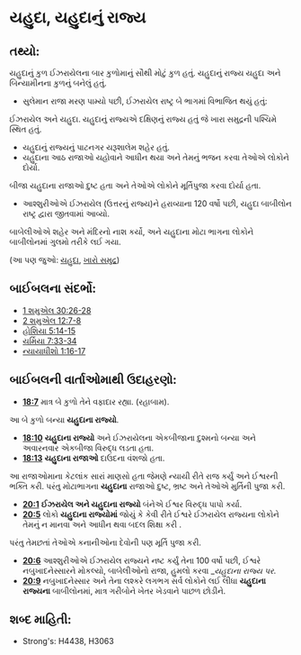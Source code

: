 # યહુદા, યહુદાનું રાજ્ય 

## તથ્યો: 

યહુદાનું કુળ ઈઝરાયેલના બાર કુળોમાનું સૌથી મોટું કુળ હતું.
યહુદાનું રાજ્ય યહુદા અને બિન્યામીનના કુળનું બનેલું હતું.

* સુલેમાન રાજા મરણ પામ્યો પછી, ઈઝરાયેલ રાષ્ટ્ર બે ભાગમાં વિભાજિત થયું હતું:

ઈઝરાયેલ અને યહુદા.
યહુદાનું રાજ્યએ દક્ષિણનું રાજ્ય હતું જે ખારા સમુદ્રની પશ્ચિમે સ્થિત હતું.

* યહુદાનું રાજ્યનું પાટનગર યરૂશાલેમ શહેર હતું.
* યહુદાના આઠ રાજાઓ યહોવાને આધીન થયા અને તેમનું ભજન કરવા તેઓએ લોકોને દોર્યા.

બીજા યહુદાના રાજાઓ દુષ્ટ હતા અને તેઓએ લોકોને મૂર્તિપુજા કરવા દોર્યા હતા.

* આશ્શુરીઓએ ઈઝરાયેલ (ઉત્તરનું રાજ્ય)ને હરાવ્યાના 120 વર્ષો પછી, યહુદા બાબીલોન રાષ્ટ્ર દ્વારા જીતવામાં આવ્યો.

બાબેલીઓએ શહેર અને મંદિરનો નાશ કર્યો, અને યહુદાના મોટા ભાગના લોકોને બાબીલોનમાં ગુલમો તરીકે લઈ ગયા.

(આ પણ જુઓ: [યહુદા](../names/judah.md), [ખારો સમુદ્ર](../names/saltsea.md))

## બાઈબલના સંદર્ભો: 

* [1 શમુએલ 30:26-28](rc://gu/tn/help/1sa/30/26)
* [2 શમુએલ 12:7-8](rc://gu/tn/help/2sa/12/07)
* [હોશિયા 5:14-15](rc://gu/tn/help/hos/05/14)
* [યર્મિયા 7:33-34](rc://gu/tn/help/jer/07/33)
* [ન્યાયાધીશો 1:16-17](rc://gu/tn/help/jdg/01/16)

## બાઈબલની વાર્તાઓમાથી ઉદાહરણો: 

* __[18:7](rc://gu/tn/help/obs/18/07)__ માત્ર બે કુળો તેને વફાદાર રહ્યા. (રહાબામ).

આ બે કુળો બન્યા __યહુદાના રાજ્યો__.

* __[18:10](rc://gu/tn/help/obs/18/10)__ __યહુદાના રાજ્યો__ અને ઈઝરાયેલના એકબીજાના દુશ્મનો બન્યા અને અવારનવાર એકબીજા વિરુદ્ધ લડતા હતા.
* __[18:13](rc://gu/tn/help/obs/18/13)__ __યહુદાના રાજાઓ__ દાઉદના વંશજો હતા.

આ રાજાઓમાના કેટલાંક સારાં માણસો હતા જેમણે ન્યાયી રીતે રાજ કર્યું અને ઈશ્વરની ભક્તિ કરી.
પરંતુ મોટાભાગના __યહુદાના__ રાજાઓ દુષ્ટ, ભ્રષ્ટ અને તેઓએ મુર્તિની પુજા કરી.

* __[20:1](rc://gu/tn/help/obs/20/01)__ __ઈઝરાયેલ અને યહુદાના રાજ્યો__ બંનેએ ઈશ્વર વિરુદ્ધ પાપો કર્યા.
* __[20:5](rc://gu/tn/help/obs/20/05)__ લોકો __યહુદાના રાજ્યોમાં__ જોયું કે કેવી રીતે ઈશ્વરે ઈઝરાયેલ રાજ્યના લોકોને તેમનું ન માનવા અને આધીન થવા બદલ શિક્ષા કરી .

પરંતુ તેમછતાં તેઓએ કનાનીઓના દેવોની પણ મૂર્તિ પુજા કરી.

* __[20:6](rc://gu/tn/help/obs/20/06)__ આશ્શુરીઓએ ઈઝરાયેલ રાજ્યને નષ્ટ કર્યું તેના 100 વર્ષો પછી, ઈશ્વરે નબુખાદનેસ્સારને મોકલ્યો, બાબેલીઓનો રાજા, હુમલો કરવા  __યહુદાના રાજ્ય પર_.
* __[20:9](rc://gu/tn/help/obs/20/09)__ નબુખાદનેસ્સાર અને તેના લશ્કરે લગભગ સર્વ લોકોને લઈ લીધા __યહુદાના રાજ્યના__ બાબીલોનમાં, માત્ર ગરીબોને ખેતર ખેડવાને પાછળ છોડીને.

## શબ્દ માહિતી: 

* Strong's: H4438, H3063
